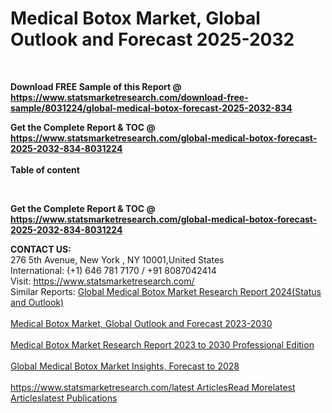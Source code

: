 <h1>Medical Botox Market, Global Outlook and Forecast 2025-2032</h1><br/><p><strong>Download FREE Sample of this Report @ <a href="https://www.statsmarketresearch.com/download-free-sample/8031224/global-medical-botox-forecast-2025-2032-834">https://www.statsmarketresearch.com/download-free-sample/8031224/global-medical-botox-forecast-2025-2032-834</a></strong></p><div><b>Get the Complete Report & TOC @ <a href="https://www.statsmarketresearch.com/global-medical-botox-forecast-2025-2032-834-8031224">https://www.statsmarketresearch.com/global-medical-botox-forecast-2025-2032-834-8031224</a></b></div><br><b>Table of content</b><p><br><div><b>Get the Complete Report & TOC @ <a href="https://www.statsmarketresearch.com/global-medical-botox-forecast-2025-2032-834-8031224">https://www.statsmarketresearch.com/global-medical-botox-forecast-2025-2032-834-8031224</a></b></div></p> <b>CONTACT US:</b><br>276 5th Avenue, New York , NY 10001,United States<br>International: (+1) 646 781 7170 / +91 8087042414<br>Visit: <a href="https://www.statsmarketresearch.com/">https://www.statsmarketresearch.com/</a><br>Similar Reports: <a href="https://www.statsmarketresearch.com/global-medical-botox-forecast-2025-2032-834-8031224">Global Medical Botox Market Research Report 2024(Status and Outlook)</a><br/><br/><a href="https://www.statsmarketresearch.com/global-medical-botox-forecast-2025-2032-834-8031224">Medical Botox Market, Global Outlook and Forecast 2023-2030</a><br/><br/><a href="https://www.statsmarketresearch.com/global-medical-botox-forecast-2025-2032-834-8031224">Medical Botox Market Research Report 2023 to 2030 Professional Edition</a><br/><br/><a href="https://www.statsmarketresearch.com/global-medical-botox-forecast-2025-2032-834-8031224">Global Medical Botox Market Insights, Forecast to 2028</a><br/><br/><a href="https://gyeongbokgung.com">https://www.statsmarketresearch.com/</a><a href="https://hallyeomaritime.com">latest Articles</a><a href="https://jingwansa.com">Read More</a><a href=https://nguoiviet.jp/">latest Articles</a><a href="https://www.intelmarketresearch.com/">latest Publications</a>